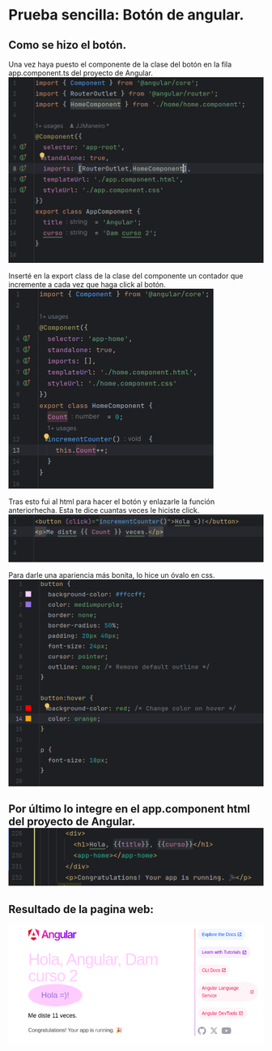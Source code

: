 # Prueba sencilla: Botón de angular.
## Como se hizo el botón.
Una vez haya puesto el componente de la clase del botón en la fila 
app.component.ts del proyecto de Angular.
<br/>
![Image](Angular/0.png)

Inserté en la export class de la clase del componente
un contador que incremente a cada vez que haga click al botón.
<br/>
![Image](Angular/1.png)

Tras esto fui al html para hacer el botón y enlazarle la función anteriorhecha.
Esta te dice cuantas veces le hiciste click.
<br/>
![Image](Angular/2.png)

Para darle una apariencia más bonita, lo hice un óvalo en css.
<br/>
![Image](Angular/3.png)

Por último lo integre en el app.component html del proyecto de Angular.
<br/>
![Image](Angular/4.png)
---
## Resultado de la pagina web:
![Image](Angular/5.png)
